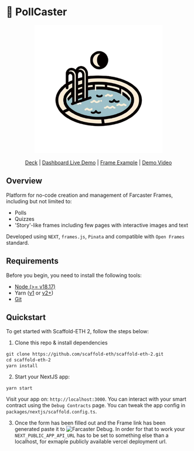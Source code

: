 # 🌊 PollCaster

<p align="center">
  <img src="packages/nextjs/public/OIG1.FHfNT-logo-filled.png" width="350">
</p>

<div align="center">
  <a href="https://docs.scaffoldeth.io">Deck</a> |
  <a href="https://pollcaster-frame.vercel.app">Dashboard Live Demo</a> |
  <a href="https://scaffoldeth.io">Frame Example</a> |
  <a href="https://scaffoldeth.io">Demo Video</a> 
</div>

## Overview

Platform for no-code creation and management of Farcaster Frames, including but not limited to:

- Polls
- Quizzes
- 'Story'-like frames including few pages with interactive images and text

Developed using `NEXT`, `frames.js`, `Pinata` and compatible with `Open Frames` standard.

## Requirements

Before you begin, you need to install the following tools:

- [Node (>= v18.17)](https://nodejs.org/en/download/)
- Yarn ([v1](https://classic.yarnpkg.com/en/docs/install/) or [v2+](https://yarnpkg.com/getting-started/install))
- [Git](https://git-scm.com/downloads)

## Quickstart

To get started with Scaffold-ETH 2, follow the steps below:

1. Clone this repo & install dependencies

```
git clone https://github.com/scaffold-eth/scaffold-eth-2.git
cd scaffold-eth-2
yarn install
```

2. Start your NextJS app:

```
yarn start
```

Visit your app on: `http://localhost:3000`. You can interact with your smart contract using the `Debug Contracts` page. You can tweak the app config in `packages/nextjs/scaffold.config.ts`.

3. Once the form has been filled out and the Frame link has been generated paste it to ![Farcaster Debug](https://github.com/scaffold-eth/scaffold-eth-2/assets/55535804/b237af0c-5027-4849-a5c1-2e31495cccb1). In order for that to work your `NEXT_PUBLIC_APP_API_URL` has to be set to something else than a localhost, for exmaple publicly available vercel deployment url.
